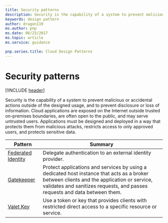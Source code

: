 ```yaml
---
title: Security patterns
description: Security is the capability of a system to prevent malicious or accidental actions outside of the designed usage, and to prevent disclosure or loss of information. Cloud applications are exposed on the Internet outside trusted on-premises boundaries, are often open to the public, and may serve untrusted users. Applications must be designed and deployed in a way that protects them from malicious attacks, restricts access to only approved users, and protects sensitive data.
keywords: design pattern
author: dragon119
ms.author: pnp
ms.date: 06/23/2017
ms.topic: article
ms.service: guidance

pnp.series.title: Cloud Design Patterns
---
```


# Security patterns

[!INCLUDE [header](../../_includes/header.md)]

Security is the capability of a system to prevent malicious or accidental actions outside of the designed usage, and to prevent disclosure or loss of information. Cloud applications are exposed on the Internet outside trusted on-premises boundaries, are often open to the public, and may serve untrusted users. Applications must be designed and deployed in a way that protects them from malicious attacks, restricts access to only approved users, and protects sensitive data.

| Pattern | Summary |
| ------- | ------- |
| [Federated Identity](../federated-identity.md) | Delegate authentication to an external identity provider. |
| [Gatekeeper](../gatekeeper.md) | Protect applications and services by using a dedicated host instance that acts as a broker between clients and the application or service, validates and sanitizes requests, and passes requests and data between them. |
| [Valet Key](../valet-key.md) | Use a token or key that provides clients with restricted direct access to a specific resource or service. |